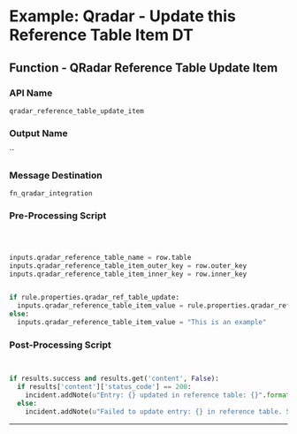 <!--
    DO NOT MANUALLY EDIT THIS FILE
    THIS FILE IS AUTOMATICALLY GENERATED WITH resilient-circuits codegen
-->

# Example: Qradar - Update this Reference Table Item DT

## Function - QRadar Reference Table Update Item

### API Name
`qradar_reference_table_update_item`

### Output Name
``

### Message Destination
`fn_qradar_integration`

### Pre-Processing Script
```python



inputs.qradar_reference_table_name = row.table
inputs.qradar_reference_table_item_outer_key = row.outer_key
inputs.qradar_reference_table_item_inner_key = row.inner_key


if rule.properties.qradar_ref_table_update:
  inputs.qradar_reference_table_item_value = rule.properties.qradar_ref_table_update
else:
  inputs.qradar_reference_table_item_value = "This is an example"
```

### Post-Processing Script
```python


if results.success and results.get('content', False):
  if results['content']['status_code'] == 200:
    incident.addNote(u"Entry: {} updated in reference table: {}".format(results.inputs.qradar_reference_table_item_value, results.inputs.qradar_reference_table_name))
  else:
    incident.addNote(u"Failed to update entry: {} in reference table. Status Code: {}".format(results.inputs.qradar_reference_table_item_value, results['content']['status_code']))
```

---

